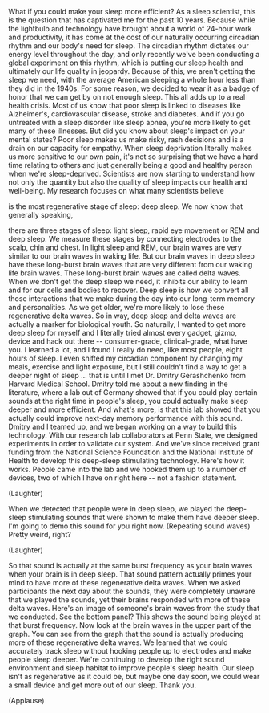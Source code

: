 
What if you could make
your sleep more efficient?
As a sleep scientist,
this is the question
that has captivated me
for the past 10 years.
Because while the lightbulb
and technology have brought about a world
of 24-hour work and productivity,
it has come at the cost
of our naturally occurring
circadian rhythm
and our body&#39;s need for sleep.
The circadian rhythm dictates
our energy level throughout the day,
and only recently we&#39;ve been conducting
a global experiment on this rhythm,
which is putting our sleep health
and ultimately
our life quality in jeopardy.
Because of this,
we aren&#39;t getting the sleep we need,
with the average American
sleeping a whole hour less
than they did in the 1940s.
For some reason,
we decided to wear it as a badge of honor
that we can get by on not enough sleep.
This all adds up to a real health crisis.
Most of us know that poor sleep
is linked to diseases
like Alzheimer&#39;s, cardiovascular disease,
stroke and diabetes.
And if you go untreated
with a sleep disorder like sleep apnea,
you&#39;re more likely
to get many of these illnesses.
But did you know about sleep&#39;s impact
on your mental states?
Poor sleep makes us
make risky, rash decisions
and is a drain
on our capacity for empathy.
When sleep deprivation literally makes us
more sensitive to our own pain,
it&#39;s not so surprising that we have
a hard time relating to others
and just generally
being a good and healthy person
when we&#39;re sleep-deprived.
Scientists are now starting to understand
how not only the quantity
but also the quality of sleep
impacts our health and well-being.
My research focuses
on what many scientists believe

is the most regenerative stage of sleep:
deep sleep.
We now know that generally speaking,

there are three stages of sleep:
light sleep,
rapid eye movement or REM
and deep sleep.
We measure these stages by connecting
electrodes to the scalp, chin and chest.
In light sleep and REM,
our brain waves are very similar
to our brain waves in waking life.
But our brain waves in deep sleep
have these long-burst brain waves
that are very different
from our waking life brain waves.
These long-burst brain waves
are called delta waves.
When we don&#39;t get the deep sleep we need,
it inhibits our ability to learn
and for our cells and bodies to recover.
Deep sleep is how we convert
all those interactions
that we make during the day
into our long-term memory
and personalities.
As we get older,
we&#39;re more likely to lose
these regenerative delta waves.
So in way, deep sleep and delta waves
are actually a marker
for biological youth.
So naturally, I wanted to get
more deep sleep for myself
and I literally tried almost every gadget,
gizmo, device and hack out there --
consumer-grade, clinical-grade,
what have you.
I learned a lot, and I found
I really do need, like most people,
eight hours of sleep.
I even shifted my circadian component
by changing my meals,
exercise and light exposure,
but I still couldn&#39;t find a way
to get a deeper night of sleep ...
that is until I met
Dr. Dmitry Gerashchenko
from Harvard Medical School.
Dmitry told me about
a new finding in the literature,
where a lab out of Germany showed
that if you could play certain sounds
at the right time in people&#39;s sleep,
you could actually make sleep
deeper and more efficient.
And what&#39;s more, is that this lab showed
that you actually could improve
next-day memory performance
with this sound.
Dmitry and I teamed up,
and we began working on a way
to build this technology.
With our research lab
collaborators at Penn State,
we designed experiments
in order to validate our system.
And we&#39;ve since received grant funding
from the National Science Foundation
and the National Institute of Health
to develop this deep-sleep
stimulating technology.
Here&#39;s how it works.
People came into the lab
and we hooked them up
to a number of devices,
two of which I have on right here --
not a fashion statement.

(Laughter)

When we detected
that people were in deep sleep,
we played the deep-sleep
stimulating sounds
that were shown
to make them have deeper sleep.
I&#39;m going to demo this sound
for you right now.
(Repeating sound waves)
Pretty weird, right?

(Laughter)

So that sound is actually at the same
burst frequency as your brain waves
when your brain is in deep sleep.
That sound pattern
actually primes your mind
to have more of these
regenerative delta waves.
When we asked participants
the next day about the sounds,
they were completely unaware
that we played the sounds,
yet their brains responded
with more of these delta waves.
Here&#39;s an image of someone&#39;s brain waves
from the study that we conducted.
See the bottom panel?
This shows the sound being played
at that burst frequency.
Now look at the brain waves
in the upper part of the graph.
You can see from the graph
that the sound is actually producing
more of these regenerative delta waves.
We learned that we could
accurately track sleep
without hooking people up to electrodes
and make people sleep deeper.
We&#39;re continuing to develop
the right sound environment
and sleep habitat
to improve people&#39;s sleep health.
Our sleep isn&#39;t
as regenerative as it could be,
but maybe one day soon,
we could wear a small device
and get more out of our sleep.
Thank you.

(Applause)

